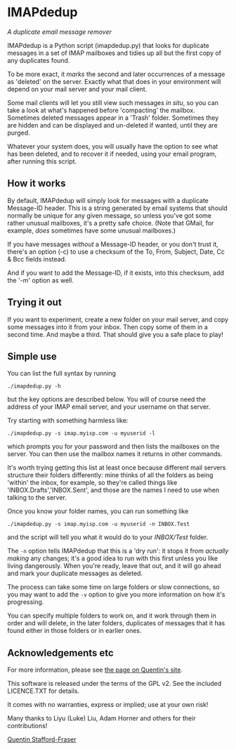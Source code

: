 # IMAPdedup
*A duplicate email message remover*

IMAPdedup is a Python script (imapdedup.py) that looks for duplicate messages in a set of IMAP mailboxes and tidies up all but the first copy of any duplicates found. 

To be more exact, it *marks* the second and later occurrences of a message as 'deleted' on the server.   Exactly what that does in your environment will depend on your mail server and your mail client. 

Some mail clients will let you still view such messages *in situ*, so you can take a look at what's happened before 'compacting' the mailbox.  Sometimes deleted messages appear in a 'Trash' folder.  Sometimes they are hidden and can be displayed and un-deleted if wanted, until they are purged.   

Whatever your system does, you will usually have the option to see what has been deleted, and to recover it if needed, using your email program, after running this script.

## How it works

By default, IMAPdedup will simply look for messages with a duplicate Message-ID header.  This is a string generated by email systems that should normally be unique for any given message, so unless you've got some rather unusual mailboxes, it's a pretty safe choice.  (Note that GMail, for example, *does* sometimes have some unusual mailboxes.)

If you have messages *without* a Message-ID header, or you don't trust it, there's an option (-c) to use a checksum of the To, From, Subject, Date, Cc & Bcc fields instead.

And if you want to add the Message-ID, if it exists, into this checksum, add the '-m' option as well. 


## Trying it out

If you want to experiment, create a new folder on your mail server, and copy some messages into it from your inbox.  Then copy some of them in a second time.  And maybe a third. That should give you a safe place to play!

## Simple use

You can list the full syntax by running 

    ./imapdedup.py -h

but the key options are described below.  You will of course need the address of your IMAP email server, and your username on that server.

Try starting with something harmless like:

    ./imapdedup.py -s imap.myisp.com -u myuserid -l

which prompts you for your password and then lists the mailboxes on the server. You can then use the mailbox names it returns in other commands.

It's worth trying getting this list at least once because different mail servers structure their folders differently: mine thinks of all the folders as being 'within' the inbox, for example, so they're called things like 'INBOX.Drafts','INBOX.Sent', and those are the names I need to use when talking to the server.

Once you know your folder names, you can run something like

    ./imapdedup.py -s imap.myisp.com -u myuserid -n INBOX.Test

and the script will tell you what it would do to your *INBOX/Test* folder. 

The `-n` option tells IMAPdedup that this is a 'dry run': it stops it from *actually making* any changes; it's a good idea to run with this first unless you like living dangerously.  When you're ready, leave that out, and it will go ahead and mark your duplicate messages as deleted.  

The process can take some time on large folders or slow connections, so you may want to add the `-v` option to give you more information on how it's progressing.

You can specify multiple folders to work on, and it work through them in order and will delete, in the later folders, duplicates of messages that it has found either in those folders or in earlier ones.

## Acknowledgements etc

For more information, please see [the page on Quentin's site](http://qandr.org/quentin/software/imapdedup).

This software is released under the terms of the GPL v2.  See the included LICENCE.TXT for details.  

It comes with no warranties, express or implied; use at your own risk!

Many thanks to Liyu (Luke) Liu, Adam Horner and others for their contributions!

[Quentin Stafford-Fraser][1]

[1]:http://statusq.org

